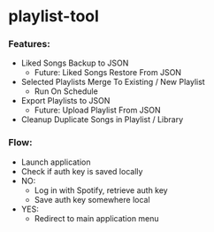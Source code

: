 # playlist-tool

### Features:
* Liked Songs Backup to JSON
    * Future: Liked Songs Restore From JSON
* Selected Playlists Merge To Existing / New Playlist
    * Run On Schedule
* Export Playlists to JSON
    * Future: Upload Playlist From JSON
* Cleanup Duplicate Songs in Playlist / Library

### Flow:
* Launch application
* Check if auth key is saved locally
* NO: 
    * Log in with Spotify, retrieve auth key
    * Save auth key somewhere local
* YES:
    * Redirect to main application menu